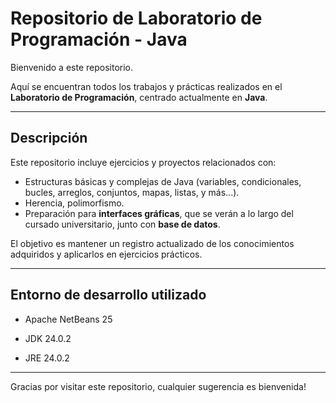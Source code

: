 # Repositorio de Laboratorio de Programación - Java

Bienvenido a este repositorio.  

Aquí se encuentran todos los trabajos y prácticas realizados en el **Laboratorio de Programación**, centrado actualmente en **Java**.

---

## Descripción
Este repositorio incluye ejercicios y proyectos relacionados con:
- Estructuras básicas y complejas de Java (variables, condicionales, bucles, arreglos, conjuntos, mapas, listas, y más...).
- Herencia, polimorfismo.
- Preparación para **interfaces gráficas**, que se verán a lo largo del cursado universitario, junto con **base de datos**.

El objetivo es mantener un registro actualizado de los conocimientos adquiridos y aplicarlos en ejercicios prácticos.

---

## Entorno de desarrollo utilizado
- Apache NetBeans 25  

- JDK 24.0.2  

- JRE 24.0.2

---

Gracias por visitar este repositorio, cualquier sugerencia es bienvenida!
